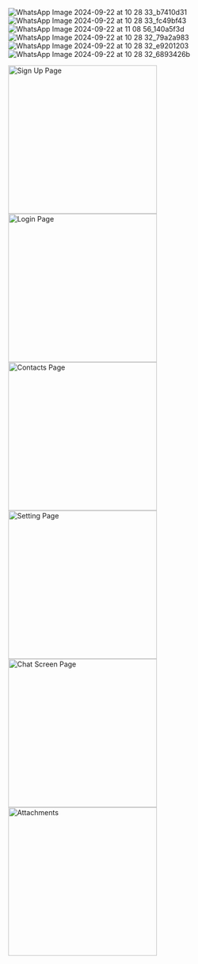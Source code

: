 ![WhatsApp Image 2024-09-22 at 10 28 33_b7410d31](https://github.com/user-attachments/assets/55581c88-dce5-435d-95a4-7649bb80126e)
![WhatsApp Image 2024-09-22 at 10 28 33_fc49bf43](https://github.com/user-attachments/assets/15c45f62-fa75-4c45-8759-200a330f349a)
![WhatsApp Image 2024-09-22 at 11 08 56_140a5f3d](https://github.com/user-attachments/assets/3968c491-4d32-45bf-a220-e08f01609e93)
![WhatsApp Image 2024-09-22 at 10 28 32_79a2a983](https://github.com/user-attachments/assets/54e27ce0-baca-4808-9c4c-b3a7e1c3610f)
![WhatsApp Image 2024-09-22 at 10 28 32_e9201203](https://github.com/user-attachments/assets/099f8740-dee0-47e3-9fc0-c573bf982370)
![WhatsApp Image 2024-09-22 at 10 28 32_6893426b](https://github.com/user-attachments/assets/c3726207-6b3c-4c2b-ab56-8dd84e98c134)


<img src="https://github.com/user-attachments/assets/55581c88-dce5-435d-95a4-7649bb80126e" alt="Sign Up Page" width="300"/>

<img src="https://github.com/user-attachments/assets/15c45f62-fa75-4c45-8759-200a330f349a" alt="Login Page" width="300"/>

<img src="https://github.com/user-attachments/assets/3968c491-4d32-45bf-a220-e08f01609e93" alt="Contacts Page" width="300"/>

<img src="https://github.com/user-attachments/assets/54e27ce0-baca-4808-9c4c-b3a7e1c3610f" alt="Setting Page" width="300"/>

<img src="https://github.com/user-attachments/assets/099f8740-dee0-47e3-9fc0-c573bf982370" alt="Chat Screen Page" width="300"/>

<img src="https://github.com/user-attachments/assets/c3726207-6b3c-4c2b-ab56-8dd84e98c134" alt="Attachments" width="300"/>
